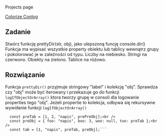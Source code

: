 Projects page

[Colorize Conlog](https://jurisportfolio.github.io/colorize-conlog/)

## Zadanie

Stwórz funkcję prettyDir(str, obj), jako ulepszoną funcję
console.dir() Funkcja ma wypisać wszystkie property obiektu lub tablicy
wewnątrz grupy i pokolorować je w zależności od typu. Liczby na
niebiesko. Stringi na czerwono. Obiekty na zielono. Tablice na różowo.

## Rozwiązanie

Funkcja <code>prettyDir()</code> przyjmuje stringowy "label" i kolekcję
"obj". Sprawdza czy "obj" może być iterowany i przekazuje go do funkcji
<code>logIfObjectOrArray()</code> ktora tworzy grupę w consoli dla
logowanie properties tego "obj". Jeżeli propertie to kolekcja, odbywa
się rekursywne wywółanie funkcji <code>logIfObjectOrArray()</code>

````const prePreObj = { foo: "some", boo: 5, woo: [], too: null };<br />
  const preTab = [1, 2, "napis", prePreObj];<br />
  const preObj = { foo: "napis", boo: 3, woo: null, too: preTab };<br />
  const tab = [1, "napis", preTab, preObj];```
````
